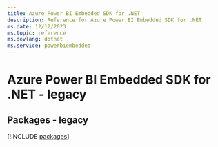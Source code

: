 ```yaml
---
title: Azure Power BI Embedded SDK for .NET
description: Reference for Azure Power BI Embedded SDK for .NET
ms.date: 12/12/2023
ms.topic: reference
ms.devlang: dotnet
ms.service: powerbiembedded
---
```

# Azure Power BI Embedded SDK for .NET - legacy
## Packages - legacy
[!INCLUDE [packages](power-bi-embedded-index.md)]